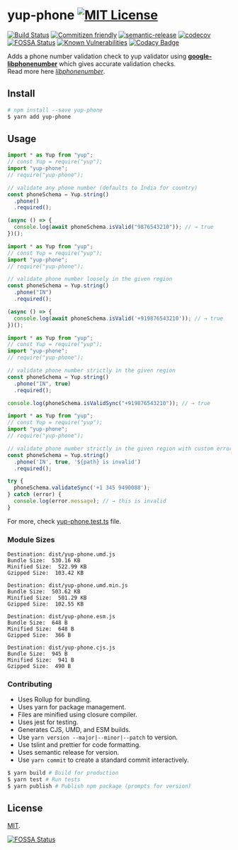 # yup-phone [![MIT License](https://img.shields.io/badge/-MIT-56A902.svg?style=flat-square&maxAge=2592000 "MIT License")](LICENSE)

[![Build Status](https://travis-ci.org/abhisekp/yup-phone.svg?branch=master)](https://travis-ci.org/abhisekp/yup-phone)
[![Commitizen friendly](https://img.shields.io/badge/commitizen-friendly-brightgreen.svg)](http://commitizen.github.io/cz-cli/)
[![semantic-release](https://img.shields.io/badge/%20%20%F0%9F%93%A6%F0%9F%9A%80-semantic--release-e10079.svg)](https://github.com/semantic-release/semantic-release)
[![codecov](https://codecov.io/gh/abhisekp/yup-phone/branch/master/graph/badge.svg)](https://codecov.io/gh/abhisekp/yup-phone)
[![FOSSA Status](https://app.fossa.io/api/projects/git%2Bgithub.com%2Fabhisekp%2Fyup-phone.svg?type=shield)](https://app.fossa.io/projects/git%2Bgithub.com%2Fabhisekp%2Fyup-phone?ref=badge_shield)
[![Known Vulnerabilities](https://snyk.io/test/github/abhisekp/yup-phone/badge.svg?targetFile=package.json)](https://snyk.io/test/github/abhisekp/yup-phone?targetFile=package.json)
[![Codacy Badge](https://api.codacy.com/project/badge/Grade/2bbf03ae96ad4a75ba09ea1418021fe5)](https://app.codacy.com/manual/abhisekp/yup-phone?utm_source=github.com&utm_medium=referral&utm_content=abhisekp/yup-phone&utm_campaign=Badge_Grade_Settings)
<!--
[![codecov](https://codecov.io/gh/abhisekp/yup-phone/branch/master/graph/badge.svg)](https://codecov.io/gh/abhisekp/yup-phone)
[![Coverage Status](https://coveralls.io/repos/github/abhisekp/yup-phone/badge.svg?branch=master)](https://coveralls.io/github/abhisekp/yup-phone?branch=master)
-->

Adds a phone number validation check to yup validator using [**google-libphonenumber**](https://www.npmjs.com/package/google-libphonenumber) which gives accurate validation checks.  
Read more here [*libphonenumber*](https://github.com/googlei18n/libphonenumber/blob/master/README.md#readme).

## Install

```sh
# npm install --save yup-phone
$ yarn add yup-phone
```

## Usage

```js
import * as Yup from "yup";
// const Yup = require("yup");
import "yup-phone";
// require("yup-phone");

// validate any phone number (defaults to India for country)
const phoneSchema = Yup.string()
  .phone()
  .required();

(async () => {
  console.log(await phoneSchema.isValid("9876543210")); // → true
})();
```

```js
import * as Yup from "yup";
// const Yup = require("yup");
import "yup-phone";
// require("yup-phone");

// validate phone number loosely in the given region
const phoneSchema = Yup.string()
  .phone("IN")
  .required();

(async () => {
  console.log(await phoneSchema.isValid('+919876543210')); // → true
})();
```

```js
import * as Yup from "yup";
// const Yup = require("yup");
import "yup-phone";
// require("yup-phone");

// validate phone number strictly in the given region
const phoneSchema = Yup.string()
  .phone("IN", true)
  .required();

console.log(phoneSchema.isValidSync("+919876543210")); // → true
```

```js
import * as Yup from "yup";
// const Yup = require("yup");
import "yup-phone";
// require("yup-phone");

// validate phone number strictly in the given region with custom error message
const phoneSchema = Yup.string()
  .phone('IN', true, '${path} is invalid')
  .required();

try {
  phoneSchema.validateSync('+1 345 9490088');
} catch (error) {
  console.log(error.message); // → this is invalid
}
```

For more, check [yup-phone.test.ts](src/yup-phone.test.ts) file.

### Module Sizes

```
Destination: dist/yup-phone.umd.js
Bundle Size:  530.16 KB
Minified Size:  522.99 KB
Gzipped Size:  103.42 KB
```

```
Destination: dist/yup-phone.umd.min.js
Bundle Size:  503.62 KB
Minified Size:  501.29 KB
Gzipped Size:  102.55 KB
```

```
Destination: dist/yup-phone.esm.js
Bundle Size:  648 B
Minified Size:  648 B
Gzipped Size:  366 B
```

```
Destination: dist/yup-phone.cjs.js
Bundle Size:  945 B
Minified Size:  941 B
Gzipped Size:  490 B
```

### Contributing
- Uses Rollup for bundling.
- Uses yarn for package management.
- Files are minified using closure compiler.
- Uses jest for testing.
- Generates CJS, UMD, and ESM builds.
- Use `yarn version --major|--minor|--patch` to version.
- Use tslint and prettier for code formatting.
- Uses semantic release for version.
- Use `yarn commit` to create a standard commit interactively.

```sh
$ yarn build # Build for production
$ yarn test # Run tests
$ yarn publish # Publish npm package (prompts for version)
```

## License

[MIT](LICENSE).


[![FOSSA Status](https://app.fossa.io/api/projects/git%2Bgithub.com%2Fabhisekp%2Fyup-phone.svg?type=large)](https://app.fossa.io/projects/git%2Bgithub.com%2Fabhisekp%2Fyup-phone?ref=badge_large)
